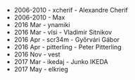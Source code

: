 * 2006-2010 - xcherif       - Alexandre Cherif  
* 2006-2010 - Max  
* 2016 Mar  - ynamiki  
* 2016 Mar  - vlsi		    - Vladimir Sitnikov  
* 2016 Apr  - scr34m	    - Győrvári Gábor  
* 2016 Apr  - pitterling	- Peter Pitterling  
* 2016 Nov  - vest  
* 2017 Mar  - ikedaj		- Junko IKEDA  
* 2017 May  - elkrieg  